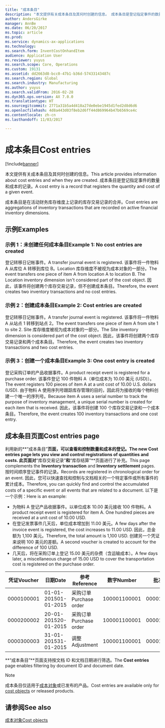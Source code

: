 ```yaml
---
title: "成本条目"
description: "本文提供有关成本条目及其何时创建的信息。 成本条目是登记指定事件的数量和成本的记录。"
author: AndersGirke
manager: AnnBe
ms.date: 06/20/2017
ms.topic: article
ms.prod: 
ms.service: dynamics-ax-applications
ms.technology: 
ms.search.form: InventCostOnhandItem
audience: Application User
ms.reviewer: yuyus
ms.search.scope: Core, Operations
ms.custom: 19131
ms.assetid: dd2663d8-bcc0-47b1-b36d-57433143487c
ms.search.region: Global
ms.search.industry: Manufacturing
ms.author: yuyus
ms.search.validFrom: 2016-02-28
ms.dyn365.ops.version: AX 7.0.0
ms.translationtype: HT
ms.sourcegitcommit: 2771a31b5a4d418a27de0ebe1945d1fed2d8d6d6
ms.openlocfilehash: 4d8a443d03f8eb2d6ff44d869964b47b6569ce4c
ms.contentlocale: zh-cn
ms.lasthandoff: 11/03/2017

---
```


# <a name="cost-entries"></a><span data-ttu-id="70ab9-104">成本条目</span><span class="sxs-lookup"><span data-stu-id="70ab9-104">Cost entries</span></span>

[!include[banner](../includes/banner.md)]


<span data-ttu-id="70ab9-105">本文提供有关成本条目及其何时创建的信息。</span><span class="sxs-lookup"><span data-stu-id="70ab9-105">This article provides information about cost entries and when they are created.</span></span> <span data-ttu-id="70ab9-106">成本条目是登记指定事件的数量和成本的记录。</span><span class="sxs-lookup"><span data-stu-id="70ab9-106">A cost entry is a record that registers the quantity and cost of a given event.</span></span>

<span data-ttu-id="70ab9-107">成本条目是在活动财务库存维度上记录的库存交易记录的合并。</span><span class="sxs-lookup"><span data-stu-id="70ab9-107">Cost entries are aggregations of inventory transactions that are recorded on active financial inventory dimensions.</span></span>

## <a name="examples"></a><span data-ttu-id="70ab9-108">示例</span><span class="sxs-lookup"><span data-stu-id="70ab9-108">Examples</span></span>
### <a name="example-1-no-cost-entries-are-created"></a><span data-ttu-id="70ab9-109">示例 1：未创建任何成本条目</span><span class="sxs-lookup"><span data-stu-id="70ab9-109">Example 1: No cost entries are created</span></span>

<span data-ttu-id="70ab9-110">登记转移日记帐事件。</span><span class="sxs-lookup"><span data-stu-id="70ab9-110">A transfer journal event is registered.</span></span> <span data-ttu-id="70ab9-111">该事件将一件物料 A 从库位 A 转移到库位 B。Location 库存维度不被视为成本对象的一部分。</span><span class="sxs-lookup"><span data-stu-id="70ab9-111">The event transfers one piece of item A from location A to location B. The Location inventory dimension isn't considered part of the cost object.</span></span> <span data-ttu-id="70ab9-112">因此，该事件将创建两个库存交易记录，但不创建成本条目。</span><span class="sxs-lookup"><span data-stu-id="70ab9-112">Therefore, the event creates two inventory transactions and no cost entries.</span></span>

### <a name="example-2-cost-entries-are-created"></a><span data-ttu-id="70ab9-113">示例 2：创建成本条目</span><span class="sxs-lookup"><span data-stu-id="70ab9-113">Example 2: Cost entries are created</span></span>

<span data-ttu-id="70ab9-114">登记转移日记帐事件。</span><span class="sxs-lookup"><span data-stu-id="70ab9-114">A transfer journal event is registered.</span></span> <span data-ttu-id="70ab9-115">该事件将一件物料 A 从站点 1 转移到站点 2。</span><span class="sxs-lookup"><span data-stu-id="70ab9-115">The event transfers one piece of item A from site 1 to site 2.</span></span> <span data-ttu-id="70ab9-116">Site 库存维度被视为成本对象的一部分。</span><span class="sxs-lookup"><span data-stu-id="70ab9-116">The Site inventory dimension is considered part of the cost object.</span></span> <span data-ttu-id="70ab9-117">因此，该事件将创建两个库存交易记录和两个成本条目。</span><span class="sxs-lookup"><span data-stu-id="70ab9-117">Therefore, the event creates two inventory transactions and two cost entries.</span></span>

### <a name="example-3-one-cost-entry-is-created"></a><span data-ttu-id="70ab9-118">示例 3：创建一个成本条目</span><span class="sxs-lookup"><span data-stu-id="70ab9-118">Example 3: One cost entry is created</span></span>

<span data-ttu-id="70ab9-119">登记采购订单的产品收据事件。</span><span class="sxs-lookup"><span data-stu-id="70ab9-119">A product receipt event is registered for a purchase order.</span></span> <span data-ttu-id="70ab9-120">该事件登记 100 件物料 A（单位成本为 10.00 美元 (USD)）。</span><span class="sxs-lookup"><span data-stu-id="70ab9-120">The event registers 100 pieces of item A at a unit cost of 10.00 U.S. dollars (USD).</span></span> <span data-ttu-id="70ab9-121">由于物料 A 使用序列号跟踪库存管理的目的，因此将为接收的每个物料创建一个唯一的序列号。</span><span class="sxs-lookup"><span data-stu-id="70ab9-121">Because item A uses a serial number to track the purpose of inventory management, a unique serial number is created for each item that is received.</span></span> <span data-ttu-id="70ab9-122">因此，该事件将创建 100 个库存交易记录和一个成本条目。</span><span class="sxs-lookup"><span data-stu-id="70ab9-122">Therefore, the event creates 100 inventory transactions and one cost entry.</span></span>

## <a name="cost-entries-page"></a><span data-ttu-id="70ab9-123">成本条目页面</span><span class="sxs-lookup"><span data-stu-id="70ab9-123">Cost entries page</span></span>
<span data-ttu-id="70ab9-124">利用新的**“成本条目”**页面，可以查看和控制数量和成本的登记。</span><span class="sxs-lookup"><span data-stu-id="70ab9-124">The new **Cost entries** page lets you view and control registrations of quantities and costs.</span></span> <span data-ttu-id="70ab9-125">此页面对**“库存交易记录”**和**“库存结算”**页面进行了补充。</span><span class="sxs-lookup"><span data-stu-id="70ab9-125">This page complements the **Inventory transaction** and **Inventory settlement** pages.</span></span> <span data-ttu-id="70ab9-126">按时间顺序登记事件的记录。</span><span class="sxs-lookup"><span data-stu-id="70ab9-126">Records are registered in chronological order for an event.</span></span> <span data-ttu-id="70ab9-127">因此，您可以快速查找和控制与文档相关的一个特定事件或所有事件的累计成本。</span><span class="sxs-lookup"><span data-stu-id="70ab9-127">Therefore, you can quickly find and control the accumulated costs of a specific event or all events that are related to a document.</span></span> <span data-ttu-id="70ab9-128">以下是一个示例：</span><span class="sxs-lookup"><span data-stu-id="70ab9-128">Here is an example:</span></span>

-   <span data-ttu-id="70ab9-129">为物料 A 登记产品收据事件。以单位成本 10.00 美元接收 100 件物料。</span><span class="sxs-lookup"><span data-stu-id="70ab9-129">A product receipt event is registered for item A. One hundred pieces are received at a unit cost of 10.00 USD.</span></span>
-   <span data-ttu-id="70ab9-130">在登记发票事件几天后，单位成本增加到 11.00 美元。</span><span class="sxs-lookup"><span data-stu-id="70ab9-130">A few days after the invoice event is registered, the cost increases to 11.00 USD.</span></span> <span data-ttu-id="70ab9-131">因此，总金额为 1,100 美元。</span><span class="sxs-lookup"><span data-stu-id="70ab9-131">Therefore, the total amount is 1,100 USD.</span></span> <span data-ttu-id="70ab9-132">创建另一个凭证来说明 100 美元的差额。</span><span class="sxs-lookup"><span data-stu-id="70ab9-132">A second voucher is created to account for the difference of 100 USD.</span></span>
-   <span data-ttu-id="70ab9-133">几天后，将在采购订单上登记 15.00 美元的杂费（含运输成本）。</span><span class="sxs-lookup"><span data-stu-id="70ab9-133">A few days later, a miscellaneous charge of 15.00 USD to cover the transportation cost is registered on the purchase order.</span></span>

| <span data-ttu-id="70ab9-134">凭证</span><span class="sxs-lookup"><span data-stu-id="70ab9-134">Voucher</span></span> | <span data-ttu-id="70ab9-135">日期</span><span class="sxs-lookup"><span data-stu-id="70ab9-135">Date</span></span>       | <span data-ttu-id="70ab9-136">参考</span><span class="sxs-lookup"><span data-stu-id="70ab9-136">Reference</span></span>      | <span data-ttu-id="70ab9-137">数字</span><span class="sxs-lookup"><span data-stu-id="70ab9-137">Number</span></span> | <span data-ttu-id="70ab9-138">批次 ID</span><span class="sxs-lookup"><span data-stu-id="70ab9-138">Lot ID</span></span>  | <span data-ttu-id="70ab9-139">数量</span><span class="sxs-lookup"><span data-stu-id="70ab9-139">Quantity</span></span> | <span data-ttu-id="70ab9-140">本币金额</span><span class="sxs-lookup"><span data-stu-id="70ab9-140">Amount</span></span>  |
|---------|------------|----------------|--------|---------|---------------|----|
| <span data-ttu-id="70ab9-141">00001</span><span class="sxs-lookup"><span data-stu-id="70ab9-141">00001</span></span>   | <span data-ttu-id="70ab9-142">01-01-2015</span><span class="sxs-lookup"><span data-stu-id="70ab9-142">01-01-2015</span></span> | <span data-ttu-id="70ab9-143">采购订单</span><span class="sxs-lookup"><span data-stu-id="70ab9-143">Purchase order</span></span> | <span data-ttu-id="70ab9-144">100001</span><span class="sxs-lookup"><span data-stu-id="70ab9-144">100001</span></span> | <span data-ttu-id="70ab9-145">0000101</span><span class="sxs-lookup"><span data-stu-id="70ab9-145">0000101</span></span> | <span data-ttu-id="70ab9-146">100.00</span><span class="sxs-lookup"><span data-stu-id="70ab9-146">100.00</span></span>   | <span data-ttu-id="70ab9-147">1000.00</span><span class="sxs-lookup"><span data-stu-id="70ab9-147">1000.00</span></span> |
| <span data-ttu-id="70ab9-148">00002</span><span class="sxs-lookup"><span data-stu-id="70ab9-148">00002</span></span>   | <span data-ttu-id="70ab9-149">20-01-2015</span><span class="sxs-lookup"><span data-stu-id="70ab9-149">20-01-2015</span></span> | <span data-ttu-id="70ab9-150">采购订单</span><span class="sxs-lookup"><span data-stu-id="70ab9-150">Purchase order</span></span> | <span data-ttu-id="70ab9-151">100001</span><span class="sxs-lookup"><span data-stu-id="70ab9-151">100001</span></span> | <span data-ttu-id="70ab9-152">0000101</span><span class="sxs-lookup"><span data-stu-id="70ab9-152">0000101</span></span> |          | <span data-ttu-id="70ab9-153">100.00</span><span class="sxs-lookup"><span data-stu-id="70ab9-153">100.00</span></span>  |
| <span data-ttu-id="70ab9-154">00003</span><span class="sxs-lookup"><span data-stu-id="70ab9-154">00003</span></span>   | <span data-ttu-id="70ab9-155">31-01-2015</span><span class="sxs-lookup"><span data-stu-id="70ab9-155">31-01-2015</span></span> | <span data-ttu-id="70ab9-156">调整</span><span class="sxs-lookup"><span data-stu-id="70ab9-156">Adjustment</span></span>     | <span data-ttu-id="70ab9-157">100001</span><span class="sxs-lookup"><span data-stu-id="70ab9-157">100001</span></span> | <span data-ttu-id="70ab9-158">0000101</span><span class="sxs-lookup"><span data-stu-id="70ab9-158">0000101</span></span> |          | <span data-ttu-id="70ab9-159">15.00</span><span class="sxs-lookup"><span data-stu-id="70ab9-159">15.00</span></span>   |

<span data-ttu-id="70ab9-160">**“成本条目”**页面支持按文档 ID 和文档日期进行筛选。</span><span class="sxs-lookup"><span data-stu-id="70ab9-160">The **Cost entries** page enables filtering by document ID and document date.</span></span> 

> [!NOTE]
> <span data-ttu-id="70ab9-161">成本条目仅适用于[成本对象](cost-object.md)或已发布的产品。</span><span class="sxs-lookup"><span data-stu-id="70ab9-161">Cost entries are available only for [cost objects](cost-object.md) or released products.</span></span>

<a name="see-also"></a><span data-ttu-id="70ab9-162">请参阅</span><span class="sxs-lookup"><span data-stu-id="70ab9-162">See also</span></span>
--------

[<span data-ttu-id="70ab9-163">成本对象</span><span class="sxs-lookup"><span data-stu-id="70ab9-163">Cost objects</span></span>](cost-object.md)




